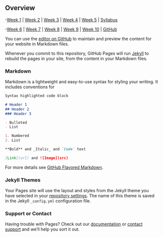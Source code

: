 ## Overview

-[Week 1](http://milesccoleman.com/feels_bot) | [Week 2](http://milesccoleman.com/feels_bot) | [Week 3](http://milesccoleman.com/feels_bot) | [Week 4](http://milesccoleman.com/feels_bot) | [Week 5](http://milesccoleman.com/feels_bot) | [Syllabus](http://milesccoleman.com/feels_bot) 

-[Week 6](http://milesccoleman.com/feels_bot) | [Week 7](http://milesccoleman.com/feels_bot) | [Week 8](http://milesccoleman.com/feels_bot) | [Week 9](http://milesccoleman.com/feels_bot) | [Week 10](http://milesccoleman.com/feels_bot) | [GitHub](https://github.com/dicesu)
 
You can use the [editor on GitHub](https://github.com/dicesu/autocomm/edit/master/README.md) to maintain and preview the content for your website in Markdown files.

Whenever you commit to this repository, GitHub Pages will run [Jekyll](https://jekyllrb.com/) to rebuild the pages in your site, from the content in your Markdown files.

### Markdown

Markdown is a lightweight and easy-to-use syntax for styling your writing. It includes conventions for

```markdown
Syntax highlighted code block

# Header 1
## Header 2
### Header 3

- Bulleted
- List

1. Numbered
2. List

**Bold** and _Italic_ and `Code` text

[Link](url) and ![Image](src)
```

For more details see [GitHub Flavored Markdown](https://guides.github.com/features/mastering-markdown/).

### Jekyll Themes

Your Pages site will use the layout and styles from the Jekyll theme you have selected in your [repository settings](https://github.com/dicesu/autocomm/settings). The name of this theme is saved in the Jekyll `_config.yml` configuration file.

### Support or Contact

Having trouble with Pages? Check out our [documentation](https://help.github.com/categories/github-pages-basics/) or [contact support](https://github.com/contact) and we’ll help you sort it out.

